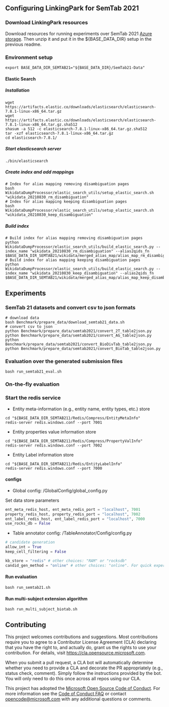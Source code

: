 ## Configuring LinkingPark for SemTab 2021

### Download LinkingPark resources

Download resources for running experiments over SemTab 2021 [Azure storage](https://kcpapers.blob.core.windows.net/lp-2022/LP_Data_semtab21.zip). 
Then unzip it and put it in the ${BASE_DATA_DIR} setup in the previous readme.

### Environment setup
```shell
export BASE_DATA_DIR_SEMTAB21="${BASE_DATA_DIR}/SemTab21-Data"
```

#### Elastic Search

##### Installation

```shell
wget https://artifacts.elastic.co/downloads/elasticsearch/elasticsearch-7.8.1-linux-x86_64.tar.gz
wget https://artifacts.elastic.co/downloads/elasticsearch/elasticsearch-7.8.1-linux-x86_64.tar.gz.sha512
shasum -a 512 -c elasticsearch-7.8.1-linux-x86_64.tar.gz.sha512 
tar -xzf elasticsearch-7.8.1-linux-x86_64.tar.gz
cd elasticsearch-7.8.1/
```

##### Start elasticsearch server

```shell
./bin/elasticsearch
```

##### Create index and add mappings

```shell
# Index for alias mapping removing disambiguation pages
bash WikidataDumpProcessor/elastic_search_utils/setup_elastic_search.sh "wikidata_20210830_rm_disambiguation"
# Index for alias mapping keeping disambiguation pages
bash WikidataDumpProcessor/elastic_search_utils/setup_elastic_search.sh "wikidata_20210830_keep_disambiguation"
```

##### Build index

```
# Build index for alias mapping removing disambiguation pages
python WikidataDumpProcessor/elastic_search_utils/build_elastic_search.py --index_name "wikidata_20210830_rm_disambiguation" --alias2qids_fn $BASE_DATA_DIR_SEMTAB21/wikidata/merged_alias_map/alias_map_rm_disambiguation.pkl
# Build index for alias mapping keeping disambiguation pages
python WikidataDumpProcessor/elastic_search_utils/build_elastic_search.py --index_name "wikidata_20210830_keep_disambiguation" --alias2qids_fn $BASE_DATA_DIR_SEMTAB21/wikidata/merged_alias_map/alias_map_keep_disambiguation.pkl 
```

## Experiments

### SemTab 21 datasets and convert csv to json formats
```shell
# download data
bash Benchmark/prepare_data/download_semtab21_data.sh
# convert csv to json
python Benchmark/prepare_data/semtab2021/convert_2T_table2json.py
python Benchmark/prepare_data/semtab2021/convert_AG_table2json.py
python Benchmark/prepare_data/semtab2021/convert_BioDivTab_table2json.py
python Benchmark/prepare_data/semtab2021/convert_BioTab_table2json.py
```

### Evaluation over the generated submission files
```shell
bash run_semtab21_eval.sh
```

### On-the-fly evaluation

### Start the redis service

- Entity meta-information (e.g., entity name, entity types, etc.) store
```shell
cd "${BASE_DATA_DIR_SEMTAB21}/Redis/Compress/EntityMetaInfo"
redis-server redis.windows.conf --port 7001
```

- Entity properties value information store
```shell
cd "${BASE_DATA_DIR_SEMTAB21}/Redis/Compress/PropertyValInfo"
redis-server redis.windows.conf --port 7002
```

- Entity Label information store
```shell
cd "${BASE_DATA_DIR_SEMTAB21}/Redis/EntityLabelInfo"
redis-server redis.windows.conf --port 7000
```

#### configs 


- Global config: /GlobalConfig/global_config.py

Set data store parameters
```python
ent_meta_redis_host, ent_meta_redis_port = "localhost", 7001
property_redis_host, property_redis_port = "localhost", 7002
ent_label_redis_host, ent_label_redis_port = "localhost", 7000
use_rocks_db = False
```

- Table annotator config: /TableAnnotator/Config/config.py
```python
# candidate generation
allow_int = True
keep_cell_filtering = False

kb_store = "redis" # other choices: "RAM" or "rocksdb"
candid_gen_method = "online" # other choices: "online". For quick experiments, choose "offline"
```


#### Run evaluation
```shell
bash run_semtab21.sh
```

#### Run multi-subject extension algorithm
```shell
bash run_multi_subject_biotab.sh
```

## Contributing

This project welcomes contributions and suggestions. Most contributions require you to agree to a
Contributor License Agreement (CLA) declaring that you have the right to, and actually do, grant us
the rights to use your contribution. For details, visit https://cla.opensource.microsoft.com.

When you submit a pull request, a CLA bot will automatically determine whether you need to provide
a CLA and decorate the PR appropriately (e.g., status check, comment). Simply follow the instructions
provided by the bot. You will only need to do this once across all repos using our CLA.

This project has adopted the [Microsoft Open Source Code of Conduct](https://opensource.microsoft.com/codeofconduct/).
For more information see the [Code of Conduct FAQ](https://opensource.microsoft.com/codeofconduct/faq/) or
contact [opencode@microsoft.com](mailto:opencode@microsoft.com) with any additional questions or comments.
